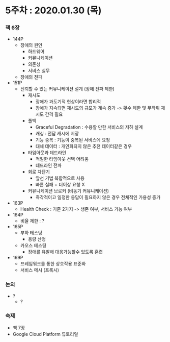 5주차 : 2020.01.30 (목)
=============

### 책 6장
* 144P
  * 장애의 원인
    * 하드웨어
    * 커뮤니케이션
    * 의존성
    * 서비스 실무
  * 장애의 전파
* 151P
  * 신뢰할 수 있는 커뮤니케이션 설계 (장애 전파 제한)
    * 재시도
      * 장애가 과도기적 현상이라면 합리적
      * 장애가 지속되면 재시도의 규모가 계속 증가 -> 횟수 제한 및 무작위 재시도 간격 필요
    * 폴백
      * Graceful Degradation : 수용할 만한 서비스의 저하 설계
      * 캐싱 : 전담 캐시에 저장
      * 기능 중복 : 기능이 중복된 서비스에 요청
      * 대체 데이터 : 개인화되지 않은 추천 데이터같은 경우
    * 타임아웃과 데드라인
      * 적절한 타임아웃 선택 어려움
      * 데드라인 전파
    * 회로 차단기
      * 앞선 기법 복합적으로 사용
      * 빠른 실패 + 더이상 요청 X
    * 커뮤니케이션 브로커 (비동기 커뮤니케이션)
      * 즉각적이고 일정한 응답이 필요하지 않은 경우 전체적인 가용성 증가
* 163P
  * Health Check : 기준 2가지 -> 생존 여부, 서비스 가능 여부
* 164P
  * 비율 제한 : ?
* 165P
  * 부하 테스팅
    * 용량 산정
  * 카오스 테스팅
    * 장애를 유발해 대응가능할수 있도록 훈련
* 169P
  * 프레임워크를 통한 상호작용 표준화
  * 서비스 메시 (프록시)

### 논의
* ?
  * ?

### 숙제
* 책 7장
* Google Cloud Platform 튜토리얼
